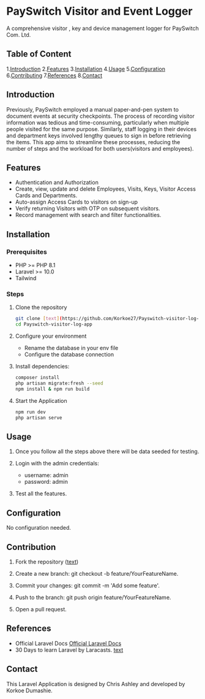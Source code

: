 # PaySwitch Visitor and Event Logger

A comprehensive visitor , key and device management logger for PaySwitch Com. Ltd.

## Table of Content

1.[Introduction](#introduction) 2.[Features](#features) 3.[Installation](#installation) 4.[Usage](#usage) 5.[Configuration](#configuration) 6.[Contributing](#contributing) 7.[References](#references) 8.[Contact](#contact)

## Introduction

Previously, PaySwitch employed a manual paper-and-pen system to document events at security checkpoints. The process of recording visitor information was tedious and time-consuming, particularly when multiple people visited for the same purpose. Similarly, staff logging in their devices and department keys involved lengthy queues to sign in before retrieving the items. This app aims to streamline these processes, reducing the number of steps and the workload for both users(visitors and employees).

## Features

-   Authentication and Authorization
-   Create, view, update and delete Employees, Visits, Keys, Visitor Access Cards and Departments.
-   Auto-assign Access Cards to visitors on sign-up
-   Verify returning Visitors with OTP on subsequent visitors.
-   Record management with search and filter functionalities.

## Installation

### Prerequisites

-   PHP >= PHP 8.1
-   Laravel >= 10.0
-   Tailwind

### Steps

1. Clone the repository

    ```bash
    git clone [text](https://github.com/Korkoe27/Payswitch-visitor-log-app.git)
    cd Payswitch-visitor-log-app

    ```

2. Configure your environment

    - Rename the database in your env file
    - Configure the database connection

3. Install dependencies:

    ```bash
    composer install
    php artisan migrate:fresh --seed
    npm install & npm run build

    ```

4. Start the Application
    ```bash
    npm run dev
    php artisan serve
    ```

## Usage

1. Once you follow all the steps above there will be data seeded for testing.

2. Login with the admin credentials:

    - username: admin
    - password: admin

3. Test all the features.

## Configuration

No configuration needed.

## Contribution

1. Fork the repository ([text](https://github.com/Korkoe27/Payswitch-visitor-log-app.git))
2. Create a new branch: git checkout -b feature/YourFeatureName.

3. Commit your changes: git commit -m 'Add some feature'.

4. Push to the branch: git push origin feature/YourFeatureName.

5. Open a pull request.

## References

-   Official Laravel Docs [Official Laravel Docs](https://laravel.com/docs/10.x)
-   30 Days to learn Laravel by Laracasts. [text](https://www.youtube.com/watch?v=SqTdHCTWqks&t=2271s)

## Contact

This Laravel Application is designed by Chris Ashley and developed by Korkoe Dumashie.
